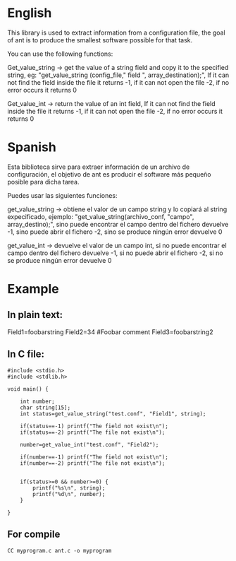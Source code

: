 # English

This library is used to extract information from a configuration file, the goal of ant is to produce the smallest software possible for that task.

You can use the following functions:

Get_value_string -> get the value of a string field and copy it to the specified string, eg: "get_value_string (config_file," field ", array_destination);", 
If it can not find the field inside the file it returns -1, if it can not open the file -2, if no error occurs it returns 0

Get_value_int -> return the value of an int field, 
If it can not find the field inside the file it returns -1, if it can not open the file -2, if no error occurs it returns 0

# Spanish

Esta biblioteca sirve para extraer información de un archivo de configuración, el objetivo de ant es producir el software más pequeño posible para dicha tarea.

Puedes usar las siguientes funciones:

get_value_string -> obtiene el valor de un campo string y lo copiará al string expecificado, ejemplo: "get_value_string(archivo_conf, "campo", array_destino);", 
sino puede encontrar el campo dentro del fichero devuelve -1, sino puede abrir el fichero -2, sino se produce ningún error devuelve 0

get_value_int -> devuelve el valor de un campo int, 
si no puede encontrar el campo dentro del fichero devuelve -1, si no puede abrir el fichero -2, si no se produce ningún error devuelve 0

# Example

## In plain text:

Field1=foobarstring
Field2=34
#Foobar comment
Field3=foobarstring2

## In C file:

```
#include <stdio.h>
#include <stdlib.h>

void main() {
    
    int number;
    char string[15];
    int status=get_value_string("test.conf", "Field1", string);
    
    if(status==-1) printf("The field not exist\n");
    if(status==-2) printf("The file not exist\n");
    
    number=get_value_int("test.conf", "Field2");
    
    if(number==-1) printf("The field not exist\n");
    if(number==-2) printf("The file not exist\n");
    
    
    if(status>=0 && number>=0) {
        printf("%s\n", string);
        printf("%d\n", number);
    }
    
}
```
## For compile
```
CC myprogram.c ant.c -o myprogram
```
